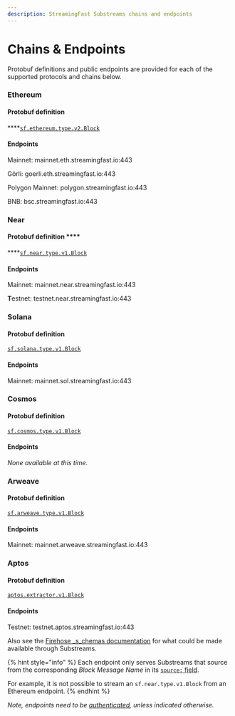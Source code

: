 ```yaml
---
description: StreamingFast Substreams chains and endpoints
---
```


# Chains & Endpoints

Protobuf definitions and public endpoints are provided for each of the supported protocols and chains below.

### Ethereum

#### Protobuf definition

****[`sf.ethereum.type.v2.Block`](https://github.com/streamingfast/firehose-ethereum/blob/develop/proto/sf/ethereum/type/v2/type.proto)

#### Endpoints

Mainnet: mainnet.eth.streamingfast.io:443

Görli: goerli.eth.streamingfast.io:443

Polygon Mainnet: polygon.streamingfast.io:443

BNB: bsc.streamingfast.io:443

### Near

#### Protobuf definition ****&#x20;

****[`sf.near.type.v1.Block`](https://github.com/streamingfast/firehose-near/blob/develop/proto/sf/near/type/v1/type.proto)

#### Endpoints

Mainnet: mainnet.near.streamingfast.io:443

**T**estnet: testnet.near.streamingfast.io:443

### Solana

#### Protobuf definition

[`sf.solana.type.v1.Block`](https://github.com/streamingfast/firehose-solana/blob/develop/proto/sf/solana/type/v1/type.proto)

#### Endpoints

Mainnet: mainnet.sol.streamingfast.io:443

### Cosmos

#### Protobuf definition

[`sf.cosmos.type.v1.Block`](https://github.com/figment-networks/proto-cosmos/blob/main/sf/cosmos/type/v1/type.proto)

#### Endpoints

_None available at this time._

### Arweave

#### Protobuf definition

[`sf.arweave.type.v1.Block`](https://github.com/streamingfast/firehose-arweave/blob/develop/proto/sf/arweave/type/v1/type.proto)

#### Endpoints

Mainnet: mainnet.arweave.streamingfast.io:443

### Aptos

#### Protobuf definition

[`aptos.extractor.v1.Block`](https://github.com/aptos-labs/aptos-core/blob/main/crates/aptos-protos/proto/aptos/extractor/v1/extractor.proto)

#### Endpoints

Testnet: testnet.aptos.streamingfast.io:443

Also see the [Firehose _s_chemas documentation](https://firehose.streamingfast.io/references/protobuf-schemas) for what could be made available through Substreams.

{% hint style="info" %}
Each endpoint only serves Substreams that source from the corresponding _Block Message Name_ in its [`source:` field](manifests.md#modules-.inputs).

For example, it is not possible to stream an `sf.near.type.v1.Block` from an Ethereum endpoint.
{% endhint %}

_Note, endpoints need to be_ [_authenticated_](authentication.md)_, unless indicated otherwise._
